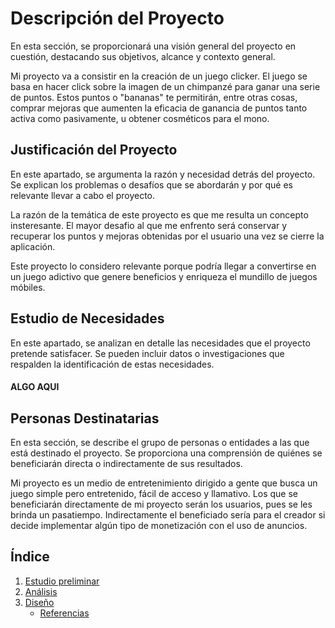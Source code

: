 # Descripción del Proyecto

En esta sección, se proporcionará una visión general del proyecto en cuestión, destacando sus objetivos, alcance y contexto general.

Mi proyecto va a consistir en la creación de un juego clicker. El juego se basa en hacer click sobre la imagen de un chimpanzé para ganar una serie de puntos. Estos puntos o "bananas" te permitirán, entre otras cosas, comprar mejoras que aumenten la eficacia de ganancia de puntos tanto activa como pasivamente, u obtener cosméticos para el mono. 

## Justificación del Proyecto

En este apartado, se argumenta la razón y necesidad detrás del proyecto. Se explican los problemas o desafíos que se abordarán y por qué es relevante llevar a cabo el proyecto.

La razón de la temática de este proyecto es que me resulta un concepto insteresante. El mayor desafio al que me enfrento será conservar y recuperar los puntos y mejoras obtenidas por el usuario una vez se cierre la aplicación.

Este proyecto lo considero relevante porque podría llegar a convertirse en un juego adictivo que genere beneficios y enriqueza el mundillo de juegos móbiles.

## Estudio de Necesidades

En este apartado, se analizan en detalle las necesidades que el proyecto pretende satisfacer. Se pueden incluir datos o investigaciones que respalden la identificación de estas necesidades.

#### ALGO AQUI



## Personas Destinatarias

En esta sección, se describe el grupo de personas o entidades a las que está destinado el proyecto. Se proporciona una comprensión de quiénes se beneficiarán directa o indirectamente de sus resultados.

Mi proyecto es un medio de entretenimiento dirigido a gente que busca un juego simple pero entretenido, fácil de acceso y llamativo. Los que se beneficiarán directamente de mi proyecto serán los usuarios, pues se les brinda un pasatiempo. Indirectamente el beneficiado sería para el creador si decide implementar algún tipo de monetización con el uso de anuncios.


## Índice

1. [Estudio preliminar](doc/1.descripcion.md)
2. [Análisis](doc/2.analisis.md)
3. [Diseño](doc/3.disenho.md)
   - [Referencias](doc/referencias.md)